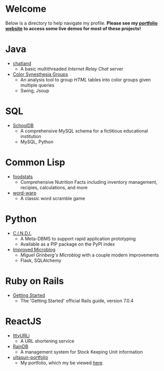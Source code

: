 # Welcome
Below is a directory to help navigate my profile.  **Please see my [portfolio website](https://ultasun-portfolio.herokuapp.com/) to access some live demos for most of these projects!**

# Java
- [chatland](https://github.com/ultasun/chatland)
  - A basic multithreaded *Internet Relay Chat* server
- [Color Synesthesia Groups](https://github.com/ultasun/ColorSynesthesiaGroups)
  - An analysis tool to group *HTML* tables into color groups given multiple queries
  - Swing, Jsoup

# SQL
- [SchoolDB](https://github.com/ultasun/schooldb)
  - A comprehensive MySQL schema for a fictitious educational institution
  - MySQL, Python

# Common Lisp
- [foodstats](https://github.com/ultasun/foodstats)
  - Comprehensive Nutrition Facts including inventory management, recipies, calculations, and more
- [word-warp](https://github.com/ultasun/word-warp)
  - A classic word scramble game

# Python
- [C.I.N.D.I.](https://github.com/ultasun/cindi)
  - A Meta-DBMS to support rapid application prototyping
  - Available as a PIP package on the PyPI index
- [Improved Microblog](https://github.com/ultasun/miguel_mega_flask#improvements-from-the-original-microblog)
  - *Miguel Grinberg's* *Microblog* with a couple modern improvements
  - Flask, SQLAlchemy

# Ruby on Rails
- [Getting Started](https://github.com/ultasun/getting_started_with_rails-7.0.4)
  - The 'Getting Started' official Rails guide, version 7.0.4
  
# ReactJS
- [IttyURLi](https://github.com/ultasun/ittyurli)
  - A URL shortening service
- [RainDB](https://github.com/ultasun/raindb-react)
  - A management system for Stock Keeping Unit information
- [ultasun-portfolio](https://github.com/ultasun/ultasun-react-portfolio)
  - My portfolio, which my be viewed [here](https://ultasun-portfolio.herokuapp.com/)
